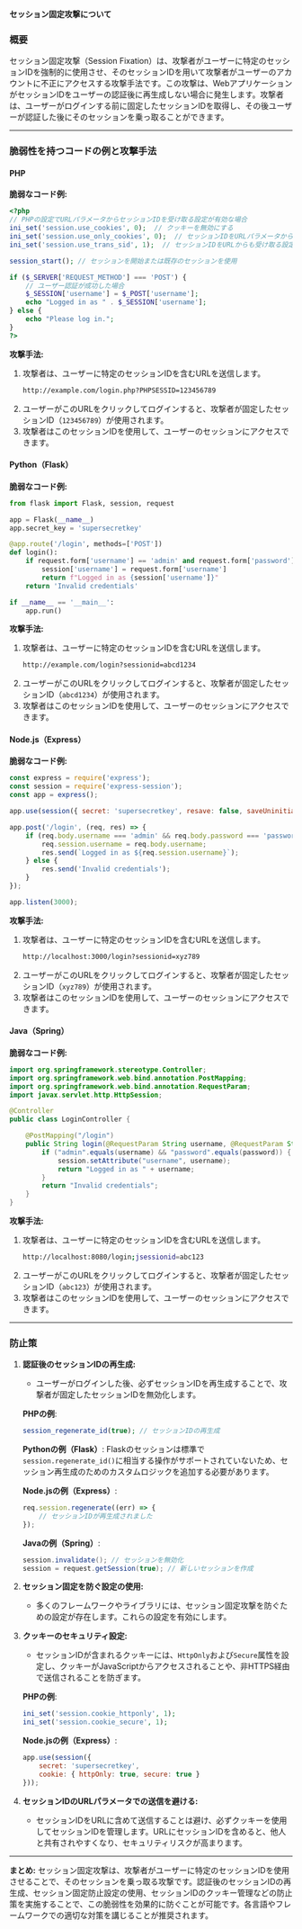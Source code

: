 **セッション固定攻撃について**

### **概要**

セッション固定攻撃（Session Fixation）は、攻撃者がユーザーに特定のセッションIDを強制的に使用させ、そのセッションIDを用いて攻撃者がユーザーのアカウントに不正にアクセスする攻撃手法です。この攻撃は、WebアプリケーションがセッションIDをユーザーの認証後に再生成しない場合に発生します。攻撃者は、ユーザーがログインする前に固定したセッションIDを取得し、その後ユーザーが認証した後にそのセッションを乗っ取ることができます。

---

### **脆弱性を持つコードの例と攻撃手法**

#### **PHP**

**脆弱なコード例:**
```php
<?php
// PHPの設定でURLパラメータからセッションIDを受け取る設定が有効な場合
ini_set('session.use_cookies', 0);  // クッキーを無効にする
ini_set('session.use_only_cookies', 0);  // セッションIDをURLパラメータから受け取る設定を有効にする
ini_set('session.use_trans_sid', 1);  // セッションIDをURLからも受け取る設定を有効にする

session_start(); // セッションを開始または既存のセッションを使用

if ($_SERVER['REQUEST_METHOD'] === 'POST') {
    // ユーザー認証が成功した場合
    $_SESSION['username'] = $_POST['username'];
    echo "Logged in as " . $_SESSION['username'];
} else {
    echo "Please log in.";
}
?>

```

**攻撃手法:**
1. 攻撃者は、ユーザーに特定のセッションIDを含むURLを送信します。
   ```bash
   http://example.com/login.php?PHPSESSID=123456789
   ```
2. ユーザーがこのURLをクリックしてログインすると、攻撃者が固定したセッションID（`123456789`）が使用されます。
3. 攻撃者はこのセッションIDを使用して、ユーザーのセッションにアクセスできます。

#### **Python（Flask）**

**脆弱なコード例:**
```python
from flask import Flask, session, request

app = Flask(__name__)
app.secret_key = 'supersecretkey'

@app.route('/login', methods=['POST'])
def login():
    if request.form['username'] == 'admin' and request.form['password'] == 'password':
        session['username'] = request.form['username']
        return f"Logged in as {session['username']}"
    return 'Invalid credentials'

if __name__ == '__main__':
    app.run()
```

**攻撃手法:**
1. 攻撃者は、ユーザーに特定のセッションIDを含むURLを送信します。
   ```bash
   http://example.com/login?sessionid=abcd1234
   ```
2. ユーザーがこのURLをクリックしてログインすると、攻撃者が固定したセッションID（`abcd1234`）が使用されます。
3. 攻撃者はこのセッションIDを使用して、ユーザーのセッションにアクセスできます。

#### **Node.js（Express）**

**脆弱なコード例:**
```javascript
const express = require('express');
const session = require('express-session');
const app = express();

app.use(session({ secret: 'supersecretkey', resave: false, saveUninitialized: true }));

app.post('/login', (req, res) => {
    if (req.body.username === 'admin' && req.body.password === 'password') {
        req.session.username = req.body.username;
        res.send(`Logged in as ${req.session.username}`);
    } else {
        res.send('Invalid credentials');
    }
});

app.listen(3000);
```

**攻撃手法:**
1. 攻撃者は、ユーザーに特定のセッションIDを含むURLを送信します。
   ```bash
   http://localhost:3000/login?sessionid=xyz789
   ```
2. ユーザーがこのURLをクリックしてログインすると、攻撃者が固定したセッションID（`xyz789`）が使用されます。
3. 攻撃者はこのセッションIDを使用して、ユーザーのセッションにアクセスできます。

#### **Java（Spring）**

**脆弱なコード例:**
```java
import org.springframework.stereotype.Controller;
import org.springframework.web.bind.annotation.PostMapping;
import org.springframework.web.bind.annotation.RequestParam;
import javax.servlet.http.HttpSession;

@Controller
public class LoginController {

    @PostMapping("/login")
    public String login(@RequestParam String username, @RequestParam String password, HttpSession session) {
        if ("admin".equals(username) && "password".equals(password)) {
            session.setAttribute("username", username);
            return "Logged in as " + username;
        }
        return "Invalid credentials";
    }
}
```

**攻撃手法:**
1. 攻撃者は、ユーザーに特定のセッションIDを含むURLを送信します。
   ```bash
   http://localhost:8080/login;jsessionid=abc123
   ```
2. ユーザーがこのURLをクリックしてログインすると、攻撃者が固定したセッションID（`abc123`）が使用されます。
3. 攻撃者はこのセッションIDを使用して、ユーザーのセッションにアクセスできます。

---

### **防止策**

1. **認証後のセッションIDの再生成:**
   - ユーザーがログインした後、必ずセッションIDを再生成することで、攻撃者が固定したセッションIDを無効化します。

   **PHPの例**:
   ```php
   session_regenerate_id(true); // セッションIDの再生成
   ```

   **Pythonの例（Flask）**:
   Flaskのセッションは標準で`session.regenerate_id()`に相当する操作がサポートされていないため、セッション再生成のためのカスタムロジックを追加する必要があります。

   **Node.jsの例（Express）**:
   ```javascript
   req.session.regenerate((err) => {
       // セッションIDが再生成されました
   });
   ```

   **Javaの例（Spring）**:
   ```java
   session.invalidate(); // セッションを無効化
   session = request.getSession(true); // 新しいセッションを作成
   ```

2. **セッション固定を防ぐ設定の使用:**
   - 多くのフレームワークやライブラリには、セッション固定攻撃を防ぐための設定が存在します。これらの設定を有効にします。

3. **クッキーのセキュリティ設定:**
   - セッションIDが含まれるクッキーには、`HttpOnly`および`Secure`属性を設定し、クッキーがJavaScriptからアクセスされることや、非HTTPS経由で送信されることを防ぎます。

   **PHPの例**:
   ```php
   ini_set('session.cookie_httponly', 1);
   ini_set('session.cookie_secure', 1);
   ```

   **Node.jsの例（Express）**:
   ```javascript
   app.use(session({
       secret: 'supersecretkey',
       cookie: { httpOnly: true, secure: true }
   }));
   ```

4. **セッションIDのURLパラメータでの送信を避ける:**
   - セッションIDをURLに含めて送信することは避け、必ずクッキーを使用してセッションIDを管理します。URLにセッションIDを含めると、他人と共有されやすくなり、セキュリティリスクが高まります。

---

**まとめ:**
セッション固定攻撃は、攻撃者がユーザーに特定のセッションIDを使用させることで、そのセッションを乗っ取る攻撃です。認証後のセッションIDの再生成、セッション固定防止設定の使用、セッションIDのクッキー管理などの防止策を実施することで、この脆弱性を効果的に防ぐことが可能です。各言語やフレームワークでの適切な対策を講じることが推奨されます。